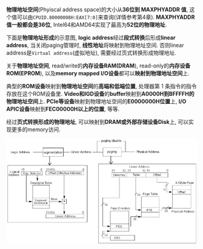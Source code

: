 
**物理地址空间**(Phyiscal address space)的大小从**36位到 MAXPHYADDR 值**, 这个值可以由`CPUID.80000008H:EAX[7:0]`来查询(详情参考第4章). **MAXPHYADDR值一般都会是36位**, Intel64和AMD64实现了最高为**52位的物理地址**.

下面是**物理地址形成**的示意图, **logic address**经过**段式转换**后形成**linear address**, 当关闭paging管理时, **线性地址**将映射到物理地址空间. 否则linear address是`Virtual address`(虚拟地址), 需要经过页式转换形成物理地址.

关于**物理地址空间**, read/write的**内存设备RAM(DRAM**), read\-only的**内存设备ROM(EPROM**), 以及**memory mapped I/O设备**都可以**映射到物理地址空间**上.

典型的**ROM设备**映射到**物理地址空间**的**高端和低端位置**, 处理器第 1 条指令的指令存放在这个ROM设备里. **Video和IGD设备**的**buffer**映射到**A0000H到BFFFFH的物理地址空间**上. **PCIe等设备**映射到物理地址空间的**E0000000H位置**上, **I/O APIC设备**映射到**FEC00000H以上的位置**, 等等.

经过**页式转换形成的物理地址**, 可以映射到**DRAM或外部存储设备Disk**上, 可以实现更多的memory访问.

![config](./images/3.png)